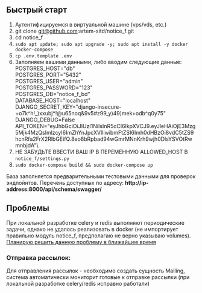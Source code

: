 ## Быстрый старт

1. Аутентифицируемся в виртуальной машине (vps/vds, etc.)
2. git clone git@github.com:artem-sitd/notice_f.git
3. cd notice_f
3. `sudo apt update; sudo apt upgrade -y; sudo apt install -y docker docker-compose`
4. `cp .env.template .env`
5. Заполняем вашими данными, либо вводим следующие данные:\
POSTGRES_HOST="db"\
POSTGRES_PORT="5432"\
POSTGRES_USER="admin"\
POSTGRES_PASSWORD="123"\
POSTGRES_DB="notice_f_bd"\
DATABASE_HOST="localhost"\
DJANGO_SECRET_KEY="django-insecure-+o7k^h!_)xxubj*!@u65noq&9v5#z99_y)49)mek+odb^q0y75"\
DJANGO_DEBUG=False\
API_TOKEN="eyJhbGciOiJIUzI1NiIsInR5cCI6IkpXVCJ9.eyJleHAiOjE3Mzg5Mjk4MzQsImlzcyI6ImZhYnJpcXVlIiwibmFtZSI6Imh0dHBzOi8vdC5tZS9hcnRfa2FrX2RlbGEifQ.8eo8bRpbad94wGmrMNnKrh9wjh0DlsYSVOtRwmnbjdA"\
6. НЕ ЗАБУДЬТЕ ВВЕСТИ ВАШ IP В ПЕРЕМЕННУЮ ALLOWED_HOST В `notice_f/settings.py`
7. `sudo docker-compose build && sudo docker-compose up`

База заполняется предварительными тестовыми данными для проверок эндпойнтов.
Перечень доступных по адресу: <b>http://ip-address:8000/api/schema/swagger/</b>

## Проблемы
При локальной разработке celery и redis выполняют периодические задачи, однако не удалось реализовать в docker 
(не импортирует правильно модуль notice_f, предполагаю не верно указываю volumes).
<u>Планирую решить данную проблему в ближайшее время</u>


[//]: # (## Ключевые endpoints:)

[//]: # (* get /clients/ - выведет всех клиентов)

[//]: # (* get /clients/id/ - выведет конкретного клиента)

[//]: # (* post /clients/ - создает клиента с обязательными полями в теле запроса)

[//]: # (* )

[//]: # (В случае указания и Тэг и мобильный код - Существует два типа фильтрации клиентов на которых направлена рассылка:)

[//]: # ()
[//]: # (1. Выполняется фильтрация по обоим критериям, но оба раза фильтруется из полного списка клиентов, затем объединяется)

[//]: # (   в один, убирая дубликаты)

[//]: # (2. Выполняется сначала фильтрация по мобильному коду, затем из получившегося списка фильтруется тэг)

### Отправка рассылок:
Для отправления рассылок - необходимо создать сущность Mailing, система автоматически мониторит готовые к отправке рассылки
(при локальной разработке celery/redis исправно работали)